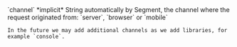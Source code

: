 <tr>
  <td markdown="span">`channel`</td>
  <td markdown="span">*implicit*</td>
  <td markdown="span">String</td>
  <td markdown="span">automatically by Segment, the channel where the request originated from: `server`, `browser` or `mobile`

    In the future we may add additional channels as we add libraries, for example `console`.
  </td>
</tr>
